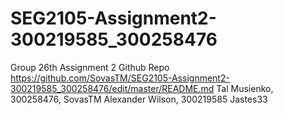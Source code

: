 # SEG2105-Assignment2-300219585_300258476
Group 26th Assignment 2 Github Repo
https://github.com/SovasTM/SEG2105-Assignment2-300219585_300258476/edit/master/README.md
Tal Musienko, 300258476, SovasTM Alexander Wilson, 300219585 Jastes33

